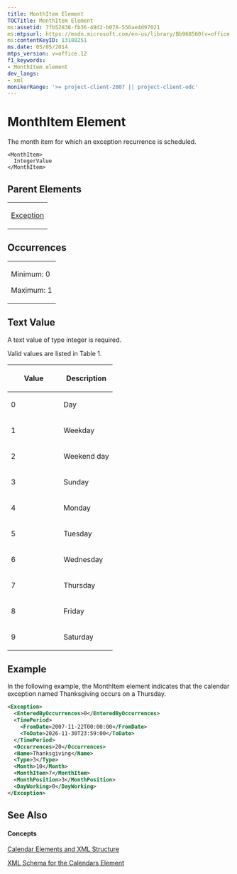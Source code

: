 ```yaml
---
title: MonthItem Element
TOCTitle: MonthItem Element
ms:assetid: 7fb52838-fb36-49d2-b078-556ae4d97021
ms:mtpsurl: https://msdn.microsoft.com/en-us/library/Bb968560(v=office.12)
ms:contentKeyID: 13188251
ms.date: 05/05/2014
mtps_version: v=office.12
f1_keywords:
- MonthItem element
dev_langs:
- xml
monikerRange: '>= project-client-2007 || project-client-odc'
---
```


# MonthItem Element




The month item for which an exception recurrence is scheduled.

    <MonthItem>
      IntegerValue
    </MonthItem>

## Parent Elements

<table>
<colgroup>
<col style="width: 100%" />
</colgroup>
<tbody>
<tr class="odd">
<td><p><a href="bb968492(v=office.12).md">Exception</a></p></td>
</tr>
</tbody>
</table>

## Occurrences

<table>
<colgroup>
<col style="width: 100%" />
</colgroup>
<tbody>
<tr class="odd">
<td><p>Minimum: 0</p>
<p>Maximum: 1</p></td>
</tr>
</tbody>
</table>

## Text Value

A text value of type integer is required.

Valid values are listed in Table 1.

<table>
<colgroup>
<col style="width: 50%" />
<col style="width: 50%" />
</colgroup>
<thead>
<tr class="header">
<th><p>Value</p></th>
<th><p>Description</p></th>
</tr>
</thead>
<tbody>
<tr class="odd">
<td><p>0</p></td>
<td><p>Day</p></td>
</tr>
<tr class="even">
<td><p>1</p></td>
<td><p>Weekday</p></td>
</tr>
<tr class="odd">
<td><p>2</p></td>
<td><p>Weekend day</p></td>
</tr>
<tr class="even">
<td><p>3</p></td>
<td><p>Sunday</p></td>
</tr>
<tr class="odd">
<td><p>4</p></td>
<td><p>Monday</p></td>
</tr>
<tr class="even">
<td><p>5</p></td>
<td><p>Tuesday</p></td>
</tr>
<tr class="odd">
<td><p>6</p></td>
<td><p>Wednesday</p></td>
</tr>
<tr class="even">
<td><p>7</p></td>
<td><p>Thursday</p></td>
</tr>
<tr class="odd">
<td><p>8</p></td>
<td><p>Friday</p></td>
</tr>
<tr class="even">
<td><p>9</p></td>
<td><p>Saturday</p></td>
</tr>
</tbody>
</table>

## Example

In the following example, the MonthItem element indicates that the calendar exception named Thanksgiving occurs on a Thursday.

``` xml
<Exception>
  <EnteredByOccurrences>0</EnteredByOccurrences>
  <TimePeriod>
    <FromDate>2007-11-22T00:00:00</FromDate>
    <ToDate>2026-11-30T23:59:00</ToDate>
  </TimePeriod>
  <Occurrences>20</Occurrences>
  <Name>Thanksgiving</Name>
  <Type>3</Type>
  <Month>10</Month>
  <MonthItem>7</MonthItem>
  <MonthPosition>3</MonthPosition>
  <DayWorking>0</DayWorking>
</Exception>
```

## See Also

#### Concepts

[Calendar Elements and XML Structure](calendar-elements-and-xml-structure.md)

[XML Schema for the Calendars Element](xml-schema-for-the-calendars-element.md)

